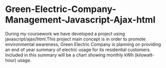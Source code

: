 # Green-Electric-Company-Management-Javascript-Ajax-html
During my coursework we have developed a project using javascript/ajax/html.This project main concept is in order to promote environmental awareness, Green Electric Company is planning on providing an end of year summary of electric usage for its residential customers. Included in this summary will be a chart showing monthly kWh (kilowatt-hour) usage.
